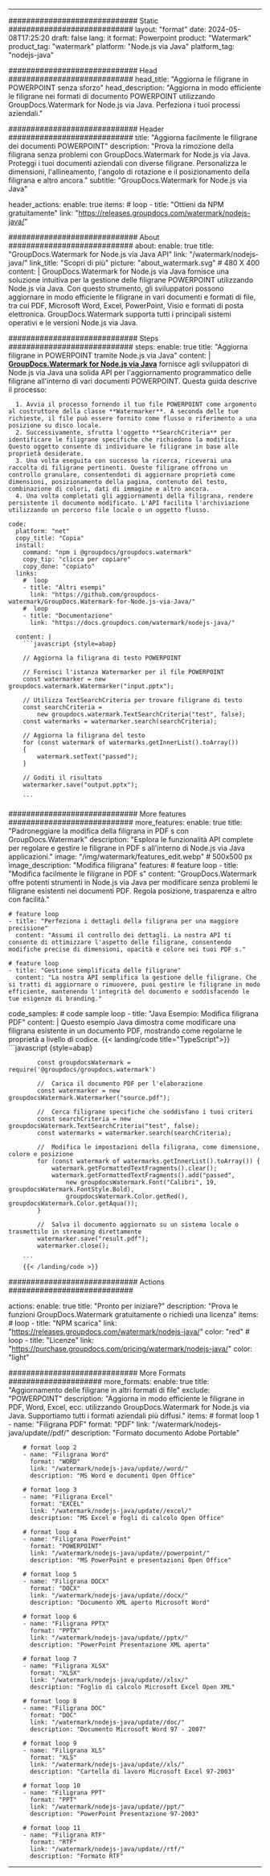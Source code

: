 
---
############################# Static ############################
layout: "format"
date:  2024-05-08T17:25:20
draft: false
lang: it
format: Powerpoint
product: "Watermark"
product_tag: "watermark"
platform: "Node.js via Java"
platform_tag: "nodejs-java"

############################# Head ############################
head_title: "Aggiorna le filigrane in POWERPOINT senza sforzo"
head_description: "Aggiorna in modo efficiente le filigrane nei formati di documento POWERPOINT utilizzando GroupDocs.Watermark for Node.js via Java. Perfeziona i tuoi processi aziendali."

############################# Header ############################
title: "Aggiorna facilmente le filigrane dei documenti POWERPOINT" 
description: "Prova la rimozione della filigrana senza problemi con GroupDocs.Watermark for Node.js via Java. Proteggi i tuoi documenti aziendali con diverse filigrane. Personalizza le dimensioni, l'allineamento, l'angolo di rotazione e il posizionamento della filigrana e altro ancora."
subtitle: "GroupDocs.Watermark for Node.js via Java" 

header_actions:
  enable: true
  items:
    #  loop
    - title: "Ottieni da NPM gratuitamente"
      link: "https://releases.groupdocs.com/watermark/nodejs-java/"
      
############################# About ############################
about:
    enable: true
    title: "GroupDocs.Watermark for Node.js via Java API"
    link: "/watermark/nodejs-java/"
    link_title: "Scopri di più"
    picture: "about_watermark.svg" # 480 X 400
    content: |
       GroupDocs.Watermark for Node.js via Java fornisce una soluzione intuitiva per la gestione delle filigrane POWERPOINT utilizzando Node.js via Java. Con questo strumento, gli sviluppatori possono aggiornare in modo efficiente le filigrane in vari documenti e formati di file, tra cui PDF, Microsoft Word, Excel, PowerPoint, Visio e formati di posta elettronica. GroupDocs.Watermark supporta tutti i principali sistemi operativi e le versioni Node.js via Java.

############################# Steps ############################
steps:
    enable: true
    title: "Aggiorna filigrane in POWERPOINT tramite Node.js via Java"
    content: |
      **[GroupDocs.Watermark for Node.js via Java](https://products.groupdocs.com/watermark/nodejs-java/)** fornisce agli sviluppatori di Node.js via Java una solida API per l'aggiornamento programmatico delle filigrane all'interno di vari documenti POWERPOINT. Questa guida descrive il processo:
      
      1. Avvia il processo fornendo il tuo file POWERPOINT come argomento al costruttore della classe **Watermarker**. A seconda delle tue richieste, il file può essere fornito come flusso o riferimento a una posizione su disco locale.
      2. Successivamente, sfrutta l'oggetto **SearchCriteria** per identificare le filigrane specifiche che richiedono la modifica. Questo oggetto consente di individuare le filigrane in base alle proprietà desiderate.
      3. Una volta eseguita con successo la ricerca, riceverai una raccolta di filigrane pertinenti. Queste filigrane offrono un controllo granulare, consentendoti di aggiornare proprietà come dimensioni, posizionamento della pagina, contenuto del testo, combinazione di colori, dati di immagine e altro ancora.
      4. Una volta completati gli aggiornamenti della filigrana, rendere persistente il documento modificato. L'API facilita l'archiviazione utilizzando un percorso file locale o un oggetto flusso.
   
    code:
      platform: "net"
      copy_title: "Copia"
      install:
        command: "npm i @groupdocs/groupdocs.watermark"
        copy_tip: "clicca per copiare"
        copy_done: "copiato"
      links:
        #  loop
        - title: "Altri esempi"
          link: "https://github.com/groupdocs-watermark/GroupDocs.Watermark-for-Node.js-via-Java/"
        #  loop
        - title: "Documentazione"
          link: "https://docs.groupdocs.com/watermark/nodejs-java/"
          
      content: |
        ```javascript {style=abap}

        // Aggiorna la filigrana di testo POWERPOINT

        // Fornisci l'istanza Watermarker per il file POWERPOINT
        const watermarker = new groupdocs.watermark.Watermarker("input.pptx");

        // Utilizza TextSearchCriteria per trovare filigrane di testo
        const searchCriteria = 
            new groupdocs.watermark.TextSearchCriteria("test", false);
        const watermarks = watermarker.search(searchCriteria);
        
        // Aggiorna la filigrana del testo
        for (const watermark of watermarks.getInnerList().toArray())
        {
            watermark.setText("passed");
        }

        // Goditi il ​​risultato
        watermarker.save("output.pptx");
        
        ```            

############################# More features ############################
more_features:
  enable: true
  title: "Padroneggiare la modifica della filigrana in PDF s con GroupDocs.Watermark"
  description: "Esplora le funzionalità API complete per regolare e gestire le filigrane in PDF s all'interno di Node.js via Java applicazioni."
  image: "/img/watermark/features_edit.webp" # 500x500 px
  image_description: "Modifica filigrana"
  features:
    # feature loop
    - title: "Modifica facilmente le filigrane in PDF s"
      content: "GroupDocs.Watermark offre potenti strumenti in Node.js via Java per modificare senza problemi le filigrane esistenti nei documenti PDF. Regola posizione, trasparenza e altro con facilità."

    # feature loop
    - title: "Perfeziona i dettagli della filigrana per una maggiore precisione"
      content: "Assumi il controllo dei dettagli. La nostra API ti consente di ottimizzare l'aspetto delle filigrane, consentendo modifiche precise di dimensioni, opacità e colore nei tuoi PDF s."

    # feature loop
    - title: "Gestione semplificata delle filigrane"
      content: "La nostra API semplifica la gestione delle filigrane. Che si tratti di aggiornare o rimuovere, puoi gestire le filigrane in modo efficiente, mantenendo l'integrità del documento e soddisfacendo le tue esigenze di branding."
      
  code_samples:
    # code sample loop
    - title: "Java Esempio: Modifica filigrana PDF"
      content: |
        Questo esempio Java dimostra come modificare una filigrana esistente in un documento PDF, mostrando come regolarne le proprietà a livello di codice.
        {{< landing/code title="TypeScript">}}
        ```javascript {style=abap}
        
            const groupdocsWatermark = require('@groupdocs/groupdocs.watermark')

            //  Carica il documento PDF per l'elaborazione
            const watermarker = new groupdocsWatermark.Watermarker("source.pdf");

            //  Cerca filigrane specifiche che soddisfano i tuoi criteri
            const searchCriteria = new groupdocsWatermark.TextSearchCriteria("test", false);
            const watermarks = watermarker.search(searchCriteria);
  
            //  Modifica le impostazioni della filigrana, come dimensione, colore e posizione
            for (const watermark of watermarks.getInnerList().toArray()) {
                watermark.getFormattedTextFragments().clear();
                watermark.getFormattedTextFragments().add("passed", 
                    new groupdocsWatermark.Font("Calibri", 19, groupdocsWatermark.FontStyle.Bold), 
                    groupdocsWatermark.Color.getRed(), groupdocsWatermark.Color.getAqua());
            }

            //  Salva il documento aggiornato su un sistema locale o trasmettilo in streaming direttamente
            watermarker.save("result.pdf");
            watermarker.close();

        ```
        {{< /landing/code >}}


############################# Actions ############################

actions:
  enable: true
  title: "Pronto per iniziare?"
  description: "Prova le funzioni GroupDocs.Watermark gratuitamente o richiedi una licenza"
  items:
    #  loop
    - title: "NPM scarica"
      link: "https://releases.groupdocs.com/watermark/nodejs-java/"
      color: "red"
        #  loop
    - title: "Licenze"
      link: "https://purchase.groupdocs.com/pricing/watermark/nodejs-java/"
      color: "light"


############################# More Formats #####################
more_formats:
    enable: true
    title: "Aggiornamento delle filigrane in altri formati di file"
    exclude: "POWERPOINT"
    description: "Aggiorna in modo efficiente le filigrane in PDF, Word, Excel, ecc. utilizzando GroupDocs.Watermark for Node.js via Java. Supportiamo tutti i formati aziendali più diffusi."
    items: 
        # format loop 1
        - name: "Filigrana PDF"
          format: "PDF"
          link: "/watermark/nodejs-java/update//pdf/"
          description: "Formato documento Adobe Portable"

        # format loop 2
        - name: "Filigrana Word"
          format: "WORD"
          link: "/watermark/nodejs-java/update//word/"
          description: "MS Word e documenti Open Office"
          
        # format loop 3
        - name: "Filigrana Excel"
          format: "EXCEL"
          link: "/watermark/nodejs-java/update//excel/"
          description: "MS Excel e fogli di calcolo Open Office"

        # format loop 4
        - name: "Filigrana PowerPoint"
          format: "POWERPOINT"
          link: "/watermark/nodejs-java/update//powerpoint/"
          description: "MS PowerPoint e presentazioni Open Office"

        # format loop 5
        - name: "Filigrana DOCX"
          format: "DOCX"
          link: "/watermark/nodejs-java/update//docx/"
          description: "Documento XML aperto Microsoft Word"
          
        # format loop 6
        - name: "Filigrana PPTX"
          format: "PPTX"
          link: "/watermark/nodejs-java/update//pptx/"
          description: "PowerPoint Presentazione XML aperta"
          
        # format loop 7
        - name: "Filigrana XLSX"
          format: "XLSX"
          link: "/watermark/nodejs-java/update//xlsx/"
          description: "Foglio di calcolo Microsoft Excel Open XML"

        # format loop 8
        - name: "Filigrana DOC"
          format: "DOC"
          link: "/watermark/nodejs-java/update//doc/"
          description: "Documento Microsoft Word 97 - 2007"

        # format loop 9
        - name: "Filigrana XLS"
          format: "XLS"
          link: "/watermark/nodejs-java/update//xls/"
          description: "Cartella di lavoro Microsoft Excel 97-2003"

        # format loop 10
        - name: "Filigrana PPT"
          format: "PPT"
          link: "/watermark/nodejs-java/update//ppt/"
          description: "PowerPoint Presentazione 97-2003"

        # format loop 11
        - name: "Filigrana RTF"
          format: "RTF"
          link: "/watermark/nodejs-java/update//rtf/"
          description: "Formato RTF"

---